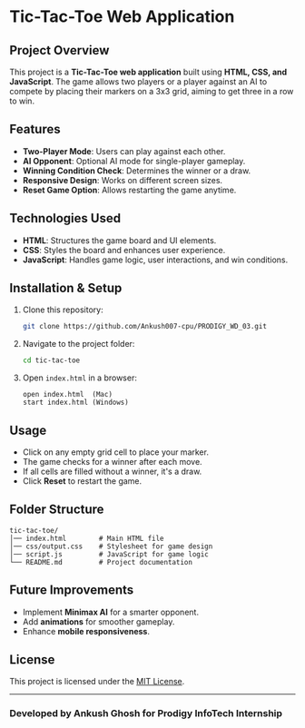 # Tic-Tac-Toe Web Application

## Project Overview
This project is a **Tic-Tac-Toe web application** built using **HTML, CSS, and JavaScript**. The game allows two players or a player against an AI to compete by placing their markers on a 3x3 grid, aiming to get three in a row to win.

## Features
- **Two-Player Mode**: Users can play against each other.
- **AI Opponent**: Optional AI mode for single-player gameplay.
- **Winning Condition Check**: Determines the winner or a draw.
- **Responsive Design**: Works on different screen sizes.
- **Reset Game Option**: Allows restarting the game anytime.

## Technologies Used
- **HTML**: Structures the game board and UI elements.
- **CSS**: Styles the board and enhances user experience.
- **JavaScript**: Handles game logic, user interactions, and win conditions.

## Installation & Setup
1. Clone this repository:
   ```bash
   git clone https://github.com/Ankush007-cpu/PRODIGY_WD_03.git
   ```
2. Navigate to the project folder:
   ```bash
   cd tic-tac-toe
   ```
3. Open `index.html` in a browser:
   ```
   open index.html  (Mac)
   start index.html (Windows)
   ```

## Usage
- Click on any empty grid cell to place your marker.
- The game checks for a winner after each move.
- If all cells are filled without a winner, it's a draw.
- Click **Reset** to restart the game.

## Folder Structure
```
tic-tac-toe/
│── index.html        # Main HTML file
│── css/output.css    # Stylesheet for game design
│── script.js         # JavaScript for game logic
└── README.md         # Project documentation
```

## Future Improvements
- Implement **Minimax AI** for a smarter opponent.
- Add **animations** for smoother gameplay.
- Enhance **mobile responsiveness**.

## License
This project is licensed under the [MIT License](LICENSE).

---
### **Developed by Ankush Ghosh for Prodigy InfoTech Internship**

